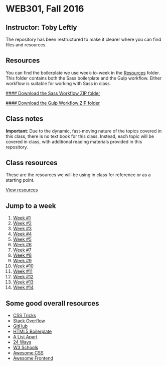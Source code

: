 # WEB301, Fall 2016

## Instructor: Toby Leftly

The repository has been restructured to make it clearer where you can find files and resources.

## Resources

You can find the boilerplate we use week-to-week in the [Resources](Resources/) folder. This folder contains both the Sass boilerplate and the Gulp workflow. Either workflow is suitable for working with Sass in class.

[#### Download the Sass Workflow ZIP folder](Resources/sass-workflow.zip)

[#### Download the Gulp Workflow ZIP folder](Resources/gulp-workflow.zip)

## Class notes

**Important**: Due to the dynamic, fast-moving nature of the topics covered in this class, there is no text book for this class. Instead, each topic will be covered in class, with additional reading materials provided in this repository.

## Class resources

These are the resources we will be using in class for reference or as a starting point.

[View resources](/Resources)

## Jump to a week

1. [Week #1](/Week_01)
2. [Week #2](/Week_02)
3. [Week #3](/Week_03)
4. [Week #4](/Week_04)
5. [Week #5](/Week_05)
6. [Week #6](/Week_06)
7. [Week #7](/Week_07)
8. [Week #8](/Week_08)
9. [Week #9](/Week_09)
10. [Week #10](/Week_10)
11. [Week #11](/Week_11)
12. [Week #12](/Week_12)
13. [Week #13](/Week_03)
14. [Week #14](/Week_14)

## Some good overall resources

* [CSS Tricks](https://css-tricks.com/)
* [Stack Overflow](http://stackoverflow.com/)
* [GitHub](https://github.com/)
* [HTML5 Boilerplate](https://github.com/h5bp/html5-boilerplate)
* [A List Apart](http://alistapart.com/)
* [24 Ways](https://24ways.org/)
* [W3 Schools](http://www.w3schools.com/)
* [Awesome CSS](https://github.com/sotayamashita/awesome-css)
* [Awesome Frontend](https://github.com/syaning/awesome-frontend)
